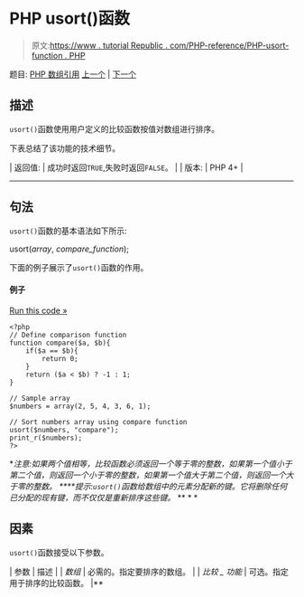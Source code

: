 # PHP usort()函数

> 原文:[https://www . tutorial Republic . com/PHP-reference/PHP-usort-function . PHP](https://www.tutorialrepublic.com/php-reference/php-usort-function.php)

题目: [PHP 数组引用](php-array-functions.php) [上一个](php-uksort-function.php) | [下一个](javascript:void(0); "Disabled")

## 描述

`usort()`函数使用用户定义的比较函数按值对数组进行排序。

下表总结了该功能的技术细节。

| 返回值: | 成功时返回`TRUE`,失败时返回`FALSE`。 |
| 版本: | PHP 4+ |

* * *

## 句法

`usort()`函数的基本语法如下所示:

usort(*array*, *compare_function*);

下面的例子展示了`usort()`函数的作用。

#### 例子

[Run this code »](../codelab.php?topic=php&file=sort-an-array-by-values-using-comparison-function "Run this code to view the output")

```
<?php
// Define comparison function
function compare($a, $b){
    if($a == $b){
        return 0;
    }
    return ($a < $b) ? -1 : 1;
}

// Sample array
$numbers = array(2, 5, 4, 3, 6, 1);

// Sort numbers array using compare function
usort($numbers, "compare");
print_r($numbers);
?>
```

 ***注意:**如果两个值相等，比较函数必须返回一个等于零的整数，如果第一个值小于第二个值，则返回一个小于零的整数，如果第一个值大于第二个值，则返回一个大于零的整数。*  ****提示:**`usort()`函数给数组中的元素分配新的键。它将删除任何已分配的现有键，而不仅仅是重新排序这些键。*  ** * *

## 因素

`usort()`函数接受以下参数。

| 参数 | 描述 |
| *数组* | 必需的。指定要排序的数组。 |
| *比较 _ 功能* | 可选。指定用于排序的比较函数。 |**